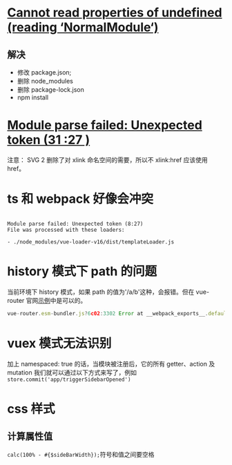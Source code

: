 # [Cannot read properties of undefined (reading ‘NormalModule‘)](https://better.blog.csdn.net/article/details/122687145?spm=1001.2101.3001.6661.1&utm_medium=distribute.pc_relevant_t0.none-task-blog-2%7Edefault%7ECTRLIST%7ERate-1.pc_relevant_antiscanv2&depth_1-utm_source=distribute.pc_relevant_t0.none-task-blog-2%7Edefault%7ECTRLIST%7ERate-1.pc_relevant_antiscanv2&utm_relevant_index=1)

## 解决

- 修改 package.json;
- 删除 node_modules
- 删除 package-lock.json
- npm install

# [Module parse failed: Unexpected token (31 :27 )](https://blog.csdn.net/py_boy/article/details/121576673)

注意： SVG 2 删除了对 xlink 命名空间的需要，所以不 xlink:href 应该使用 href。

# ts 和 webpack 好像会冲突

```

Module parse failed: Unexpected token (8:27)
File was processed with these loaders:

- ./node_modules/vue-loader-v16/dist/templateLoader.js
```

# history 模式下 path 的问题

当前环境下 history 模式，如果 path 的值为'/a/b'这种，会报错。但在 vue-router 官网[示例](https://codesandbox.io/s/nested-views-vue-router-4-examples-hl326?initialpath=%2Fusers%2Feduardo)中是可以的。

```js
vue-router.esm-bundler.js?6c02:3302 Error at __webpack_exports__.default
```

# vuex 模式无法识别

加上 namespaced: true 的话，当模块被注册后，它的所有 getter、action 及 mutation 我们就可以通过以下方式来写了，例如
`store.commit('app/triggerSidebarOpened')`

# css 样式

## 计算属性值

`calc(100% - #{$sideBarWidth});`符号和值之间要空格
